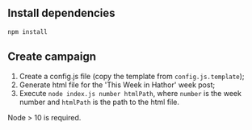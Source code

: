 ## Install dependencies

`npm install`

## Create campaign

1. Create a config.js file (copy the template from `config.js.template`);
2. Generate html file for the 'This Week in Hathor' week post;
3. Execute `node index.js number htmlPath`, where `number` is the week number and `htmlPath` is the path to the html file.

Node > 10 is required.
